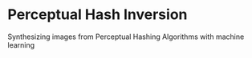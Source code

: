 # Perceptual Hash Inversion
Synthesizing images from Perceptual Hashing Algorithms with machine learning
